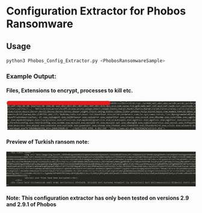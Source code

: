 # Configuration Extractor for Phobos Ransomware

## Usage
```py
python3 Phobos_Config_Extractor.py <PhobosRansomwareSample>
```
### Example Output:
#### Files, Extensions to encrypt, processes to kill etc.
![Alt text](images/Phobos_ransom_extensions.png)

#### Preview of Turkish ransom note:
![Alt text](images/Phobos_ransom_note.png)














#### Note: This configuration extractor has only been tested on versions 2.9 and 2.9.1 of Phobos
